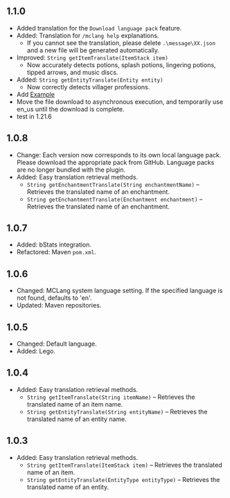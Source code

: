 ## 1.1.0
* Added translation for the `Download language pack` feature.
* Added: Translation for `/mclang help` explanations.
  * If you cannot see the translation, please delete `.\message\XX.json` and a new file will be generated automatically.
* Improved: `String getItemTranslate(ItemStack item)`
  * Now accurately detects potions, splash potions, lingering potions, tipped arrows, and music discs.
* Added: `String getEntityTranslate(Entity entity)`
  * Now correctly detects villager professions.
* Add [Example](https://github.com/0obriano0/MCLang-example) 
* Move the file download to asynchronous execution, and temporarily use en_us until the download is complete.
* test in 1.21.6

## 1.0.8
* Change: Each version now corresponds to its own local language pack. Please download the appropriate pack from GitHub. Language packs are no longer bundled with the plugin.
* Added: Easy translation retrieval methods.
  * `String getEnchantmentTranslate(String enchantmentName)` – Retrieves the translated name of an enchantment.
  * `String getEnchantmentTranslate(Enchantment enchantment)` – Retrieves the translated name of an enchantment.

## 1.0.7
* Added: bStats integration.
* Refactored: Maven `pom.xml`.

## 1.0.6
* Changed: MCLang system language setting. If the specified language is not found, defaults to 'en'.
* Updated: Maven repositories.

## 1.0.5
* Changed: Default language.
* Added: Lego.

## 1.0.4
* Added: Easy translation retrieval methods.
  * `String getItemTranslate(String itemName)` – Retrieves the translated name of an item name.
  * `String getEntityTranslate(String entityName)` – Retrieves the translated name of an entity name.

## 1.0.3
* Added: Easy translation retrieval methods.
  * `String getItemTranslate(ItemStack item)` – Retrieves the translated name of an item.
  * `String getEntityTranslate(EntityType entityType)` – Retrieves the translated name of an entity.